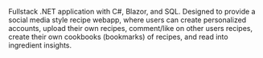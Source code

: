 Fullstack .NET application with C#, Blazor, and SQL. Designed to provide a social media style recipe webapp, where users can create personalized accounts, 
upload their own recipes, comment/like on other users recipes, create their own cookbooks (bookmarks) of recipes, and read into ingredient insights.
